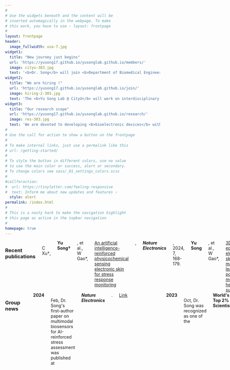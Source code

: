 ```yaml
---
#
# Use the widgets beneath and the content will be
# inserted automagically in the webpage. To make
# this work, you have to use › layout: frontpage
#
layout: frontpage
header:
  image_fullwidth: usa-7.jpg
widget1:
  title: "New journey just begins"
  url: 'https://yusong17.github.io/yusonglab.github.io/members/'
  image: cityu-303.jpg
  text: '<b>Dr. Song</b> will join <b>Department of Biomedical Engineering</b> at City University of Hong Kong as a <b>Presidential Assistant Professor</b> in July 2024. Sincerely appreciate all the strong support from Alice, Wei, professors, and friends. Look forward to this new adventure with outstanding colleagues at CityU BME in HK!'
widget2:
  title: "We are hiring !"
  url: 'https://yusong17.github.io/yusonglab.github.io/join/'
  image: hiring-2-303.jpg
  text: 'The <b>Yu Song Lab @ CityU</b> will work on interdisciplinary field to tackle grand challenges towards <b>personalized healthcare</b>. Talented postdoctoral and graduate candidates with related background (i.e. <b>BME, EE, ME, ChemE, BioE, Chem, MSE, and others</b>) are highly welcome and encouraged to contact <b>Dr. Song by <a href="mailto:yusong@cityu.edu.hk">Email</a></b>.'
widget3:
  title: "Our research scope"
  url: 'https://yusong17.github.io/yusonglab.github.io/research/'
  image: res-303.jpg
  text: 'We are devoted to developing <b>bioelectronic devices</b> with fundamental study and practical biomedical applications, including but not limited to: <br>1. Skin-interfaced multimodal biosensors;<br>2. Innovation of additive manufacturing;<br>3. AI-powered health assessment;<br>4. Closed-loop personalized medicine.'
#
# Use the call for action to show a button on the frontpage
#
# To make internal links, just use a permalink like this
# url: /getting-started/
#
# To style the button in different colors, use no value
# to use the main color or success, alert or secondary.
# To change colors see sass/_01_settings_colors.scss
#
#callforaction:
#  url: https://tinyletter.com/feeling-responsive
#  text: Inform me about new updates and features ›
  style: alert
permalink: /index.html
#
# This is a nasty hack to make the navigation highlight
# this page as active in the topbar navigation
#
homepage: true
---
```






<div class="row">
  <div class="large-6 columns">
    <b><h3>Recent publications</h3></b>
      <br>
    C Xu†, <b>Yu Song†</b>, et al., W Gao*, <a href="https://www.nature.com/articles/s41928-023-01116-6">An artificial intelligence-reinforced physicochemical sensing electronic skin for stress response monitoring</a>, <i><b>Nature Electronics</b></i>, 2024, 7, 168-179.<br><br>
    <b>Yu Song</b>, et al., W Gao*, <a href="https://www.science.org/doi/full/10.1126/sciadv.adi6492">3D-printed epifluidic electronic skin for machine learning-powered multimodal health surveillance</a>, <i><b>Science Advances</b></i>, 2023, 9, eadi6492.<br><br>
    R Tay†, <b>Yu Song†</b>, D Yao, W Gao*, <a href="https://doi.org/10.1016/j.mattod.2023.09.006">Direct-ink-writing 3D-printed bioelectronics</a>, <i><b>Materials Today</b></i>, 2023, 71, 135-151.<br><br>
    J Tu, J Min, <b>Yu Song</b>, et al., W Gao*, <a href="https://www.nature.com/articles/s41551-023-01059-5">A wireless patch for the monitoring of C-reactive protein in sweat</a>, <i><b>Nature Biomedical Engineering</b></i>, 2023, 7, 1293-1306.<br><br>
    J Min†, S Demchyshyn†, J Sempionatto, <b>Yu Song</b>, et al., W Gao*, <a href="https://www.nature.com/articles/s41928-023-00996-y">An autonomous wearable biosensor powered by a perovskite solar cell</a>, <i><b>Nature Electronics</b></i>, 2023, 6, 630-641.<br><br>
  </div>   
  <div class="large-6 columns">
    <b><h3>Group news</h3></b><br>
    <b>2024</b><br>
    Feb, Dr. Song's first-author paper on multimodal biosensors for AI-reinforced stress assessment was published at <b><i>Nature Electronics</i></b>. <u><a href="https://www.nature.com/articles/s41928-023-01116-6">Link</a></u><br><h8> </h8><br>
    <center> <img src="images/logo/nel.jpg" width="200"> </center><br>
    <b>2023</b><br>
    Oct, Dr. Song was recognized as one of the <b>World's Top 2% Scientists</b> by Stanford University and Elsevier Scopus. See <u><a href="https://elsevier.digitalcommonsdata.com/datasets/btchxktzyw/6">full list</a></u><br><h8> </h8><br>
    <center> <img src="images/logo/2023scientist.png" width="200"> </center><br>
     Sep, Dr. Song's first-author paper on 3D-printed system for ML-powered health surveillance was published at <b><i>Science Advances</i></b>. <u><a href="https://www.science.org/doi/full/10.1126/sciadv.adi6492">Link</a></u><br><h8> </h8><br>
    <center> <img src="images/logo/sa.png" width="200"> </center><br>
  </div>
</div>
